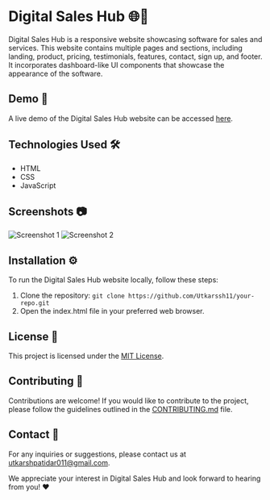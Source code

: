 # Digital Sales Hub 🌐💼

Digital Sales Hub is a responsive website showcasing software for sales and services. This website contains multiple pages and sections, including landing, product, pricing, testimonials, features, contact, sign up, and footer. It incorporates dashboard-like UI components that showcase the appearance of the software.

## Demo 🚀

A live demo of the Digital Sales Hub website can be accessed [here](https://utkarsh11-digital-sales-hub.netlify.app/).

## Technologies Used 🛠️

- HTML
- CSS
- JavaScript

## Screenshots 📷

![Screenshot 1](/path/to/screenshot-1.png)
![Screenshot 2](/path/to/screenshot-2.png)

## Installation ⚙️

To run the Digital Sales Hub website locally, follow these steps:

1. Clone the repository: `git clone https://github.com/Utkarssh11/your-repo.git`
2. Open the index.html file in your preferred web browser.

## License 📝

This project is licensed under the [MIT License](LICENSE).

## Contributing 🤝

Contributions are welcome! If you would like to contribute to the project, please follow the guidelines outlined in the [CONTRIBUTING.md](CONTRIBUTING.md) file.

## Contact 📧

For any inquiries or suggestions, please contact us at utkarshpatidar011@gmail.com.

We appreciate your interest in Digital Sales Hub and look forward to hearing from you! ❤️

